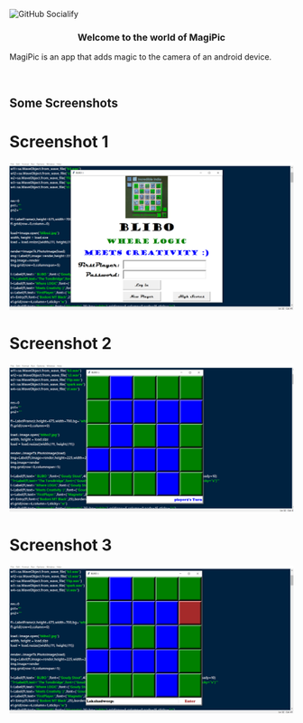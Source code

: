 ![GitHub Socialify](https://socialify.git.ci/AbhishekRana21/MagiPic/image?language=1&name=1&owner=1&pattern=Formal%20Invitation&theme=Dark)

<div align="center">
<h3>Welcome to the world of MagiPic</h3>
</div>

MagiPic is an app that adds magic to the camera of an android device.

<br>

## Some Screenshots

# Screenshot 1
![picture](https://github.com/AbhishekRana21/Blibo/blob/master/Screenshots/Screenshot1.png)
<br>

# Screenshot 2
![picture](https://github.com/AbhishekRana21/Blibo/blob/master/Screenshots/Screenshot2.png)
<br>

# Screenshot 3
![picture](https://github.com/AbhishekRana21/Blibo/blob/master/Screenshots/Screenshot3.png)
<br>
